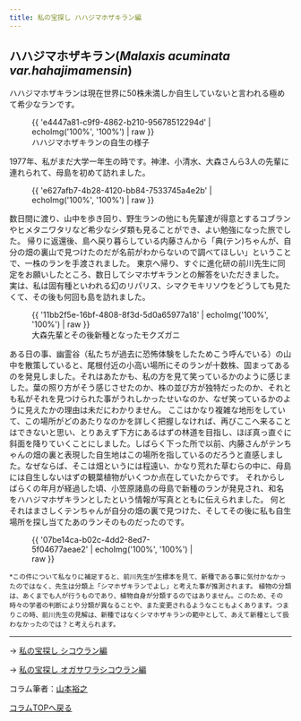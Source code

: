 ```yaml
---
title: 私の宝探し ハハジマホザキラン編
---
```

ハハジマホザキラン(_Malaxis acuminata var.hahajimamensin_)
--
ハハジマホザキランは現在世界に50株未満しか自生していないと言われる極めて希少なランです。
<figure>
{{ 'e4447a81-c9f9-4862-b210-95678512294d' | echoImg('100%', '100%') | raw }}
<figcaption>ハハジマホザキランの自生の様子</figcaption>
</figure>
1977年、私がまだ大学一年生の時です。神津、小清水、大森さんら3人の先輩に連れられて、母島を初めて訪れました。

<figure>
{{ 'e627afb7-4b28-4120-bb84-7533745a4e2b' | echoImg('100%', '100%') | raw }}
</figure>

数日間に渡り、山中を歩き回り、野生ランの他にも先輩達が得意とするコブランやヒメタニワタリなど希少なシダ類も見ることができ、よい勉強になった旅でした。
帰りに返還後、島へ戻り暮らしている内藤さんから「典(テン)ちゃんが、自分の畑の裏山で見つけたのだが名前がわからないので調べてほしい」ということで、一株のランを手渡されました。
東京へ帰り、すぐに進化研の前川先生に同定をお願いしたところ、数日してシマホザキランとの解答をいただきました。
実は、私は固有種といわれる幻のリパリス、シマクモキリソウをどうしても見たくて、その後も何回も島を訪れました。

<figure style="max-width: 500px;">
{{ '11bb2f5e-16bf-4808-8f3d-5d0a65977a18' | echoImg('100%', '100%') | raw }}
<figcaption>大森先輩とその後新種となったモクズガニ</figcaption>
</figure>

ある日の事、幽霊谷（私たちが過去に恐怖体験をしたためこう呼んでいる）の山中を散策していると、尾根付近の小高い場所にそのランが十数株、固まってあるのを発見しました。それはあたかも、私の方を見て笑っているかのように感じました。葉の照り方がそう感じさせたのか、株の並び方が独特だったのか、それとも私がそれを見つけられた事がうれしかったせいなのか、なぜ笑っているかのように見えたかの理由は未だにわかりません。
ここはかなり複雑な地形をしていて、この場所がどのあたりなのかを詳しく把握しなければ、再びここへ来ることはできないと思い、とりあえず下方にあるはずの林道を目指し、ほぼ真っ直ぐに斜面を降りていくことにしました。しばらく下った所で以前、内藤さんがテンちゃんの畑の裏と表現した自生地はこの場所を指しているのだろうと直感しました。なぜならば、そこは畑というには程遠い、かなり荒れた草むらの中に、母島には自生しないはずの観葉植物がいくつか点在していたからです。
それからしばらくの年月が経過した頃、小笠原諸島の母島で新種のランが発見され、和名をハハジマホザキランとしたという情報が写真とともに伝えられました。
何とそれはまさしくテンちゃんが自分の畑の裏で見つけた、そしてその後に私も自生場所を探し当てたあのランそのものだったのです。
<figure style="max-width: 300px">
{{ '07be14ca-b02c-4dd2-8ed7-5f04677aeae2' | echoImg('100%', '100%') | raw }}
</figure>
<small>*この件について私なりに補足すると、前川先生が生標本を見て、新種である事に気付かなかったのではなく、先生は分類上「シマホザキランでよし」と考えた事が推測されます。
植物の分類は、あくまでも人が行うものであり、植物自身が分類するのではありません。このため、その時々の学者の判断により分類が異なることや、また変更されるようなこともよくあります。つまりこの時、前川先生の見解は、新種ではなくシマホザキランの範中として、あえて新種として扱わなかったのでは？と考えられます。</small><hr />

→ [私の宝探し シコウラン編](news/adventure_for_shikouran)

→ [私の宝探し オガサワラシコウラン編](news/adventure_for_ogasawarashikouran)

コラム筆者：[山本裕之](/columns/authors/yamamoto_hiroshi)

[コラムTOPへ戻る](news/list?tag=Column)
